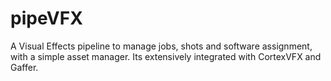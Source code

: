 pipeVFX
=======

A Visual Effects pipeline to manage jobs, shots and software assignment, with a simple asset manager. Its extensively integrated with CortexVFX and Gaffer.
